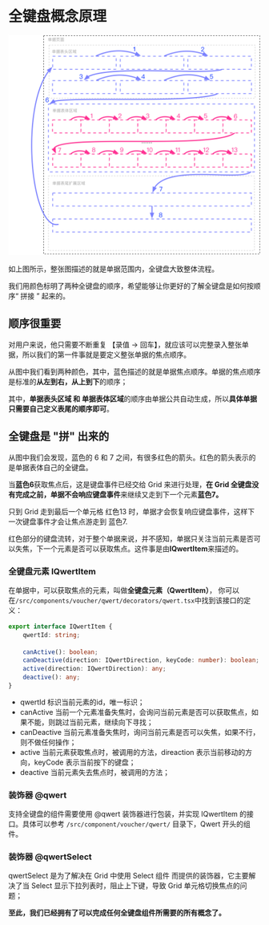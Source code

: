 # 全键盘概念原理

![](/assets/单据公共全键盘顺序.png)

如上图所示，整张图描述的就是单据范围内，全键盘大致整体流程。

我们用颜色标明了两种全键盘的顺序，希望能够让你更好的了解全键盘是如何按顺序“ 拼接 ” 起来的。

## 顺序很重要

对用户来说，他只需要不断重复 【录值 -&gt; 回车】，就应该可以完整录入整张单据，所以我们的第一件事就是要定义整张单据的焦点顺序。

从图中我们看到两种颜色，其中，蓝色描述的就是单据焦点顺序。单据的焦点顺序是标准的**从左到右，从上到下**的顺序；

其中，**单据表头区域 和 单据表体区域**的顺序由单据公共自动生成，所以**具体单据只需要自己定义表尾的顺序即可**。

## 全键盘是 "拼" 出来的

从图中我们会发现，蓝色的 6 和 7 之间，有很多红色的箭头。红色的箭头表示的是单据表体自己的全键盘。

当**蓝色6**获取焦点后，这是键盘事件已经交给 Grid 来进行处理，**在 Grid 全键盘没有完成之前，单据不会响应键盘事件**来继续又走到下一个元素**蓝色7。**

只到 Grid 走到最后一个单元格 红色13 时，单据才会恢复响应键盘事件，这样下一次键盘事件才会让焦点游走到 蓝色7.

红色部分的键盘流转，对于整个单据来说，并不感知，单据只关注当前元素是否可以失焦，下一个元素是否可以获取焦点。这件事是由**IQwertItem**来描述的。

### 全键盘元素 IQwertItem

在单据中，可以获取焦点的元素，叫做**全键盘元素（QwertItem）**， 你可以在`/src/components/voucher/qwert/decorators/qwert.tsx`中找到该接口的定义：

```typescript
export interface IQwertItem {
    qwertId: string;

    canActive(): boolean;
    canDeactive(direction: IQwertDirection, keyCode: number): boolean;
    active(direction: IQwertDirection): any;
    deactive(): any;
}
```

* qwertId 标识当前元素的id，唯一标识；
* canActive 当前一个元素准备失焦时，会询问当前元素是否可以获取焦点，如果不能，则跳过当前元素，继续向下寻找；
* canDeactive 当前元素准备失焦时，询问当前元素是否可以失焦，如果不行，则不做任何操作；
* active 当前元素获取焦点时，被调用的方法，direaction 表示当前移动的方向，keyCode 表示当前按下的键盘；
* deactive 当前元素失去焦点时，被调用的方法；

### 装饰器 @qwert

支持全键盘的组件需要使用 @qwert 装饰器进行包装，并实现 IQwertItem 的接口。具体可以参考 `/src/component/voucher/qwert/` 目录下，Qwert 开头的组件。

### 装饰器 @qwertSelect

qwertSelect 是为了解决在 Grid 中使用 Select 组件 而提供的装饰器，它主要解决了当 Select 显示下拉列表时，阻止上下键，导致 Grid 单元格切换焦点的问题；



**至此，我们已经拥有了可以完成任何全键盘组件所需要的所有概念了。**

